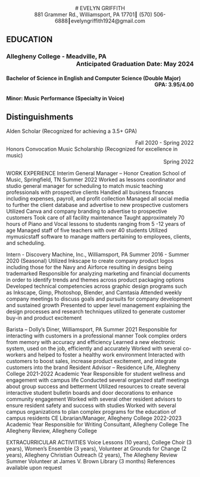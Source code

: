 
<div align="center"># EVELYN GRIFFITH</div>

<div align="center">881 Grammer Rd., Williamsport, PA 17701┃ (570) 506-6888┃evelyngriffith1924@gmail.com</div>

## EDUCATION
### Allegheny College - Meadville, PA 	<div align= "right">Anticipated Graduation Date: May 2024</div>
#### Bachelor of Science in English and Computer Science (Double Major) 	<div align="right">GPA: 3.95/4.00</div>
#### Minor: Music Performance (Specialty in Voice)   

## Distinguishments
Alden Scholar (Recognized for achieving a 3.5+ GPA)	<div align="right">Fall 2020 - Spring 2022</div>
Honors Convocation Music Scholarship (Recognized for excellence in music) <div align="right">Spring 2022</div>

WORK EXPERIENCE
Interim General Manager – Honor Creation School of Music, Springfield, TN   	                            Summer 2022
Worked as lessons coordinator and studio general manager for scheduling to match music teaching professionals with prospective clients
Handled all business finances including expenses, payroll, and profit collection
Managed all social media to further the client database and advertise to new prospective customers
Utilized Canva and company branding to advertise to prospective customers
Took care of all facility maintenance
Taught approximately 70 hours of Piano and Vocal lessons to students ranging from 5 -12 years of age
Managed staff of five teachers with over 40 students
Utilized mymusicstaff software to manage matters pertaining to employees, clients, and scheduling. 

Intern - Discovery Machine, Inc., Williamsport, PA   		         Summer 2016 - Summer 2020 (Seasonal)
Utilized Inkscape to create company product logos including those for the Navy and Airforce resulting in designs being trademarked 
Responsible for analyzing marketing and financial documents in order to identify trends and themes across product packaging options  
Developed technical competencies across graphic design programs such as Inkscape, Gimp, Photoshop, Blender, and Camtasia
Attended weekly company meetings to discuss goals and pursuits for company development and sustained growth
Presented to upper level management explaining the design processes and research techniques utilized to generate customer buy-in and product excitement 

Barista – Dolly’s Diner, Williamsport, PA							Summer 2021
Responsible for interacting with customers in a professional manner
Took complex orders from memory with accuracy and efficiency
Learned a new electronic system, used on the job, efficiently and accurately
Worked with several co-workers and helped to foster a healthy work environment
Interacted with customers to boost sales, increase product excitement, and integrate customers into the brand
Resident Advisor – Residence Life, Allegheny College 				       2021-2022 Academic Year
Responsible for student wellness and engagement with campus life
Conducted several organized staff meetings about group success and betterment
Utilized resources to create several interactive student bulletin boards and door decorations to enhance community engagement
Worked with several other resident advisors to ensure resident safety and success with studies
Worked with several campus organizations to plan complex programs for the education of campus residents
CE Librarian/Manager, Allegheny College 		                           2022-2023 Academic Year
Responsible for 
Writing Consultant, Allegheny College
The Allegheny Review, Allegheny College


EXTRACURRICULAR ACTIVITIES
Voice Lessons (10 years), College Choir (3 years), Women’s Ensemble (3 years), Volunteer at Grounds for Change (2 years), Allegheny Christian Outreach (2 years), The Allegheny Review Summer Volunteer at James V. Brown Library (3 months)
References available upon request	




